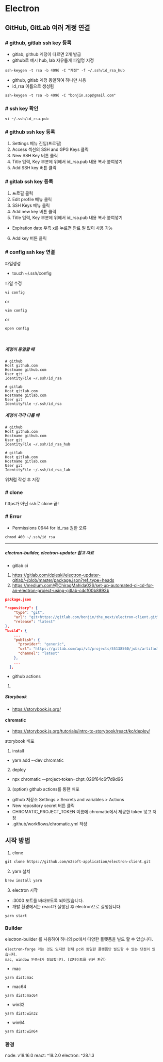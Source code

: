 # Electron

## GitHub, GitLab 여러 계정 연결

### # github, gitlab ssh key 등록

- gitlab, github 계정이 다르면 2개 발급
- github로 예시 hub, lab 자유롭게 파일명 지정

```shell
ssh-keygen -t rsa -b 4096 -C "계정" -f ~/.ssh/id_rsa_hub
```

- github, gitlab 계정 동일하여 하나만 사용
- id_rsa 이름으로 생성됨

```shell
ssh-keygen -t rsa -b 4096 -C "bonjin.app@gmail.com"
```

### # ssh key 확인

```shell
vi ~/.ssh/id_rsa.pub
```

### # github ssh key 등록

1. Settings 메뉴 진입(프로필)
2. Access 섹션의 SSH and GPG Keys 클릭
3. New SSH Key 버튼 클릭
4. Title 입력, Key 부분에 위에서 id_rsa.pub 내용 복사 붙여넣기
5. Add SSH key 버튼 클릭

### # gitlab ssh key 등록

1. 프로필 클릭
2. Edit profile 메뉴 클릭
3. SSH Keys 메뉴 클릭
4. Add new key 버튼 클릭
5. Title 입력, Key 부분에 위에서 id_rsa.pub 내용 복사 붙여넣기

- Expiration date 우측 x를 누르면 만료 일 없이 사용 가능

6. Add key 버튼 클릭

### # config ssh key 연결

파일생성

- touch ~/.ssh/config

파일 수정

```shell
vi config
```

or

```shell
vim config
```

or

```shell
open config
```

<br/>

##### 계정이 동일할 때

```shell
# github
Host github.com
Hostname github.com
User git
IdentityFile ~/.ssh/id_rsa

# gitlab
Host gitlab.com
Hostname gitlab.com
User git
IdentityFile ~/.ssh/id_rsa
```

##### 계정이 각각 다를 때

```shell
# github
Host github.com
Hostname github.com
User git
IdentityFile ~/.ssh/id_rsa_hub

# gitlab
Host gitlab.com
Hostname gitlab.com
User git
IdentityFile ~/.ssh/id_rsa_lab
```

위처럼 작성 후 저장

### # clone

https가 아닌 ssh로 clone 끝!

### # Error

- Permissions 0644 for id_rsa 권한 오류

```shell
chmod 400 ~/.ssh/id_rsa
```

<hr/>

##### electron-builder, electron-updater 참고 자료

- gitlab ci
1. https://gitlab.com/dpieski/electron-updater-gitlab/-/blob/master/package.json?ref_type=heads
2. https://medium.com/@ChiragMahida026/set-up-automated-ci-cd-for-an-electron-project-using-gitlab-cdcf00b8893b

```json
package.json

"repository": {
    "type": "git",
    "url": "git+https://gitlab.com/bonjin/the_next/electron-client.git",
    "release": "latest"
},
"build": {
    ...
    "publish": {
      "provider": "generic",
      "url": "https://gitlab.com/api/v4/projects/55138560/jobs/artifacts/develop/raw/dist?job=build_to_development",
      "channel": "latest"
    },
    ...
  },
```

- github actions
1.

##### Storybook

- https://storybook.js.org/

#### chromatic

- https://storybook.js.org/tutorials/intro-to-storybook/react/ko/deploy/

storybook 배포

1. install

- yarn add --dev chromatic

2. deploy

- npx chromatic --project-token=chpt_026f64c6f7d9d96

3. (option) github actions를 통핸 배포

- github 저장소 Settings > Secrets and variables > Actions
- New repository secret 버튼 클릭
- CHROMATIC_PROJECT_TOKEN 이름에 chromatic에서 제공한 token 넣고 저장
- .github/workflows/chromatic.yml 작성

## 시작 방법

1. clone

```shell
git clone https://github.com/n2soft-application/electron-client.git
```

2. yarn 설치

```shell
brew install yarn
```

3. electron 시작

- :3000 포트를 바라보도록 되어있습니다.
- 개발 환경에서는 react가 실행된 후 electron으로 실행됩니다.

```shell
yarn start
```

### Builder

electron-builder 를 사용하여 하나의 pc에서 다양한 플랫폼을 빌드 할 수 있습니다.

```
electron-forge 라는 것도 있지만 현재 pc와 동일한 플랫폼만 빌드할 수 있는 단점이 있습니다.
mac, window 인증서가 필요합니다. (업데이트를 위한 환경)
```

- mac

```shell
yarn dist:mac
```

- mac64

```shell
yarn dist:mac64
```

- win32

```shell
yarn dist:win32
```

- win64

```shell
yarn dist:win64
```

### 환경

node: v18.16.0
react: ^18.2.0
electron: ^28.1.3
